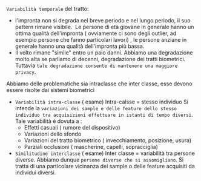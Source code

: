 `Variabilità temporale` del tratto:
- l'impronta non si degrada nel breve periodo e nel lungo periodo, il suo pattern rimane visibile. 
	Le persone di età giovane in generale hanno un ottima qualità dell'impronta ( ovviamente ci sono degli outlier, ad esempio persone che fanno particolari lavori) , le persone anziane in generale hanno una qualità dell'impronta più bassa.
- Il volto rimane "simile" entro un paio danni. Abbiamo una degradazione molto alta se parliamo di decenni, degradazione dei tratti biometrici. Tuttavia `tale degradazione consente di mantenere una maggiore privacy`.

Abbiamo delle problematiche sia intraclasse che inter classe, esse devono essere risolte dai sistemi biometrici
- `Variabilità intra-classe` ( esame)
	Intra-calsse = stesso individuo
	Si intende la `variazioni dei sample e delle feature dello stesso individuo tra acquisizioni effettuare in istanti di tempo diversi`.
	Tale variabilità è dovuta a :
	- Effetti casuali ( rumore del dispositivo)
	- Variazioni dello sfondo
	- Variazioni del tratto biometrico ( invecchiamento, posizione, usura)
	- Parziali occlusioni ( mascherine, capelli, sopracciglia)
- `Similitudine interclasse` ( esame)
	Inter classe = variabilità tra persone diverse.
	Abbiamo dunque `persone diverse che si assomigliano`. Si tratta di una particolare vicinanza dei sample o delle feature acquisiti da individui diversi.